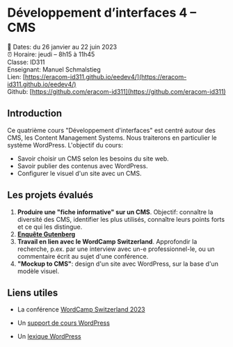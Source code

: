 # Développement d’interfaces 4 – CMS

📅 Dates: du 26 janvier au 22 juin 2023  
⏰ Horaire: jeudi – 8h15 à 11h45  
Classe: ID311  
Enseignant: Manuel Schmalstieg  
Lien: [https://eracom-id311.github.io/eedev4/](https://eracom-id311.github.io/eedev4/)  
Github: [https://github.com/eracom-id311](https://github.com/eracom-id311)


## Introduction

Ce quatrième cours "Développement d'interfaces" est centré autour des CMS, les Content Management Systems. Nous traiterons en particulier le système WordPress. L'objectif du cours:

- Savoir choisir un CMS selon les besoins du site web.
- Savoir publier des contenus avec WordPress.
- Configurer le visuel d'un site avec un CMS.

## Les projets évalués

1. **Produire une "fiche informative" sur un CMS**. Objectif: connaître la diversité des CMS, identifier les plus utilisés, connaître leurs points forts et ce qui les distingue.
2. **[Enquête Gutenberg](https://eracom-id311.github.io/eedev4/enquete-gutenberg.html)**
3. **Travail en lien avec le WordCamp Switzerland**. Approfondir la recherche, p.ex. par une interview avec un-e professionnel-le, ou un commentaire écrit au sujet d'une conférence. 
4. **"Mockup to CMS"**: design d'un site avec WordPress, sur la base d'un modèle visuel.

## Liens utiles

- La conférence [WordCamp Switzerland 2023](https://switzerland.wordcamp.org/2023/)

- Un [support de cours WordPress](https://cours-web.ch/wp/)
- Un [lexique WordPress](http://cours-web.ch/wp-module-1/lexique.html)